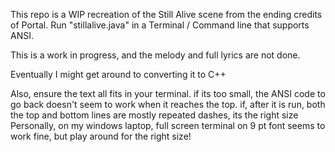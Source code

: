 This repo is a WIP recreation of the Still Alive scene from the ending credits of Portal.
Run "stillalive.java" in a Terminal / Command line that supports ANSI.

This is a work in progress, and the melody and full lyrics are not done.

Eventually I might get around to converting it to C++

Also, ensure the text all fits in your terminal. if its too small, the ANSI code to go back doesn't seem to work when it reaches the top. if, after it is run, both the top and bottom lines are mostly repeated dashes, its the right size
Personally, on my windows laptop, full screen terminal on 9 pt font seems to work fine, but play around for the right size!
